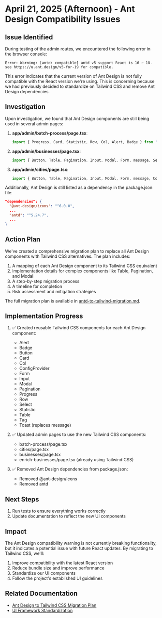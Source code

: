 # April 21, 2025 (Afternoon) - Ant Design Compatibility Issues

## Issue Identified

During testing of the admin routes, we encountered the following error in the browser console:

```
Error: Warning: [antd: compatible] antd v5 support React is 16 ~ 18. see https://u.ant.design/v5-for-19 for compatible.
```

This error indicates that the current version of Ant Design is not fully compatible with the React version we're using. This is concerning because we had previously decided to standardize on Tailwind CSS and remove Ant Design dependencies.

## Investigation

Upon investigation, we found that Ant Design components are still being used in several admin pages:

1. **app/admin/batch-process/page.tsx**:
   ```javascript
   import { Progress, Card, Statistic, Row, Col, Alert, Badge } from 'antd';
   ```

2. **app/admin/businesses/page.tsx**:
   ```javascript
   import { Button, Table, Pagination, Input, Modal, Form, message, Select, Tag, ConfigProvider } from "antd";
   ```

3. **app/admin/cities/page.tsx**:
   ```javascript
   import { Button, Table, Pagination, Input, Modal, Form, message, ConfigProvider } from "antd";
   ```

Additionally, Ant Design is still listed as a dependency in the package.json file:

```json
"dependencies": {
  "@ant-design/icons": "^6.0.0",
  ...
  "antd": "^5.24.7",
  ...
}
```

## Action Plan

We've created a comprehensive migration plan to replace all Ant Design components with Tailwind CSS alternatives. The plan includes:

1. A mapping of each Ant Design component to its Tailwind CSS equivalent
2. Implementation details for complex components like Table, Pagination, and Modal
3. A step-by-step migration process
4. A timeline for completion
5. Risk assessment and mitigation strategies

The full migration plan is available in [antd-to-tailwind-migration.md](./antd-to-tailwind-migration.md).

## Implementation Progress

1. ✅ Created reusable Tailwind CSS components for each Ant Design component:
   - Alert
   - Badge
   - Button
   - Card
   - Col
   - ConfigProvider
   - Form
   - Input
   - Modal
   - Pagination
   - Progress
   - Row
   - Select
   - Statistic
   - Table
   - Tag
   - Toast (replaces message)

2. ✅ Updated admin pages to use the new Tailwind CSS components:
   - batch-process/page.tsx
   - cities/page.tsx
   - businesses/page.tsx
   - enrich-businesses/page.tsx (already using Tailwind CSS)

3. ✅ Removed Ant Design dependencies from package.json:
   - Removed @ant-design/icons
   - Removed antd

## Next Steps

1. Run tests to ensure everything works correctly
2. Update documentation to reflect the new UI components

## Impact

The Ant Design compatibility warning is not currently breaking functionality, but it indicates a potential issue with future React updates. By migrating to Tailwind CSS, we'll:

1. Improve compatibility with the latest React version
2. Reduce bundle size and improve performance
3. Standardize our UI components
4. Follow the project's established UI guidelines

## Related Documentation

- [Ant Design to Tailwind CSS Migration Plan](./antd-to-tailwind-migration.md)
- [UI Framework Standardization](./2025-04-20-2.md)
